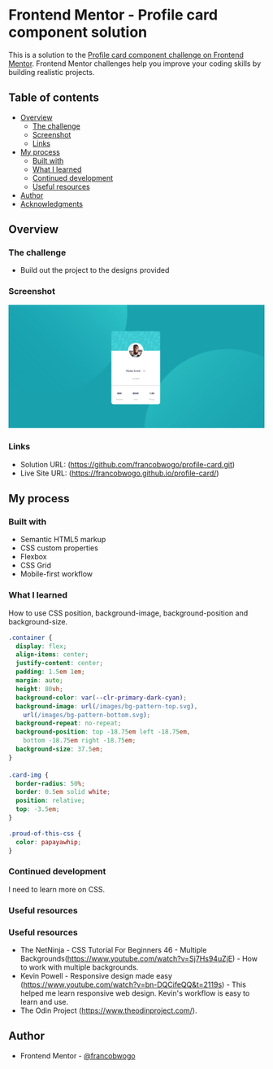 # Frontend Mentor - Profile card component solution

This is a solution to the [Profile card component challenge on Frontend Mentor](https://www.frontendmentor.io/challenges/profile-card-component-cfArpWshJ). Frontend Mentor challenges help you improve your coding skills by building realistic projects. 

## Table of contents

- [Overview](#overview)
  - [The challenge](#the-challenge)
  - [Screenshot](#screenshot)
  - [Links](#links)
- [My process](#my-process)
  - [Built with](#built-with)
  - [What I learned](#what-i-learned)
  - [Continued development](#continued-development)
  - [Useful resources](#useful-resources)
- [Author](#author)
- [Acknowledgments](#acknowledgments)


## Overview

### The challenge

- Build out the project to the designs provided

### Screenshot

![](./screenshot.png)

### Links

- Solution URL: (https://github.com/francobwogo/profile-card.git)
- Live Site URL: (https://francobwogo.github.io/profile-card/)

## My process

### Built with

- Semantic HTML5 markup
- CSS custom properties
- Flexbox
- CSS Grid
- Mobile-first workflow

### What I learned

How to use CSS position, background-image, background-position and background-size.

```css
.container {
  display: flex;
  align-items: center;
  justify-content: center;
  padding: 1.5em 1em;
  margin: auto;
  height: 80vh;
  background-color: var(--clr-primary-dark-cyan);
  background-image: url(/images/bg-pattern-top.svg),
    url(/images/bg-pattern-bottom.svg);
  background-repeat: no-repeat;
  background-position: top -18.75em left -18.75em,
    bottom -18.75em right -18.75em;
  background-size: 37.5em;
}

.card-img {
  border-radius: 50%;
  border: 0.5em solid white;
  position: relative;
  top: -3.5em;
}
```
```css
.proud-of-this-css {
  color: papayawhip;
}
```

### Continued development

I need to learn more on CSS.

### Useful resources

### Useful resources

- The NetNinja - CSS Tutorial For Beginners 46 - Multiple Backgrounds(https://www.youtube.com/watch?v=Sj7Hs94uZjE) - How to work with multiple backgrounds.
- Kevin Powell - Responsive design made easy (https://www.youtube.com/watch?v=bn-DQCifeQQ&t=2119s) - This helped me learn responsive web design. Kevin's workflow is easy to learn and use.
- The Odin Project (https://www.theodinproject.com/).

## Author

- Frontend Mentor - [@francobwogo](https://www.frontendmentor.io/profile/francobwogo)
